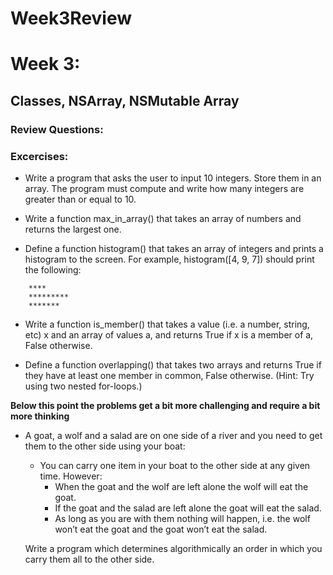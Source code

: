 # Week3Review
# Week 3:
## Classes, NSArray, NSMutable Array

### Review Questions:

### Excercises:

- Write a program that asks the user to input 10 integers. Store them in an array. The program must compute and write how      many integers are greater than or equal to 10.    

- Write a function max_in_array() that takes an array of numbers and returns the largest one. 

- Define a function histogram() that takes an array of integers and prints a histogram to the screen. For example,               histogram([4, 9, 7]) should print the following:

```
    ****
    *********
    *******
```

- Write a function is_member() that takes a value (i.e. a number, string, etc) x and an array of values a, and returns True if x   is a member of a, False otherwise. 

- Define a function overlapping() that takes two arrays and returns True if they have at least one member in common, False        otherwise. (Hint: Try using two nested for-loops.)

**Below this point the problems get a bit more challenging and require a bit more thinking**
- A goat, a wolf and a salad are on one side of a river and you need to get them to the other side using your boat:
    - You can carry one item in your boat to the other side at any given time. However:
        - When the goat and the wolf are left alone the wolf will eat the goat. 
        - If the goat and the salad are left alone the goat will eat the salad.
        - As long as you are with them nothing will happen, i.e. the wolf won’t eat the goat and the goat won’t eat the                salad. 
        
  Write a program which determines algorithmically an order in which you carry them all to the other side.  
